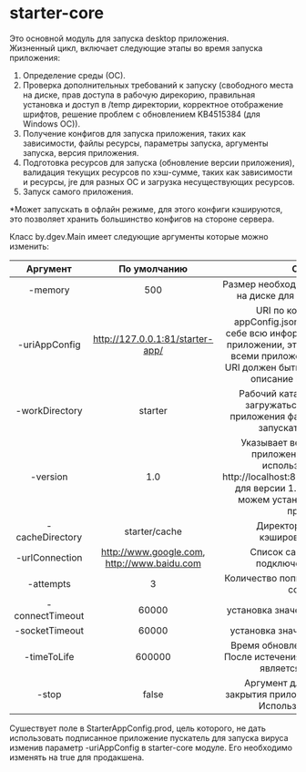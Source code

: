 # starter-core

Это основной модуль для запуска desktop приложения. <br>
Жизненный цикл, включает следующие этапы во время запуска приложения:
<ol>
<li>Определение среды (ОС).</li>
<li>Проверка дополнительных требований к запуску (свободного места на диске, прав доступа в рабочую дирекорию, правильная установка и доступ в /temp директории, корректное отображение шрифтов, решение проблем с обновлением KB4515384 (для Windows OC)).</li>
<li>Получение конфигов для запуска приложения, таких как зависимости, файлы ресурсы, параметры запуска, аргументы запуска, версия приложения.</li>
<li>Подготовка ресурсов для запуска (обновление версии приложения), валидация текущих ресурсов по хэш-сумме, таких как зависимости и ресурсы, jre для разных ОС и загрузка несуществующих ресурсов.</li>
<li>Запуск самого приложения.</li>
</ol>

*Может запускать в офлайн режиме, для этого конфиги кэшируются, это позволяет хранить большинство конфигов на стороне сервера.<br>

Класс by.dgev.Main имеет следующие аргументы которые можно изменить:<br>

| Аргумент | По умолчанию | Описание |
| :------: | :-----------: | :-------: |
| -memory| 500 | Размер необходимого свободного места на диске для загрузки приложения |  
| -uriAppConfig| http://127.0.0.1:81/starter-app/ | URI по которому доступен appConfig.json, который содержит в себе всю информациюя о запускаемом приложении, этот конфиг используется всеми приложениями по умолчанию. URI должен быть указан без версии, см. описание параметра версии|  
| -workDirectory| starter  |Рабочий каталог, в который будут загружаться необходимые для приложения файлы и в котором будет запускаться приложение|  
| -version| 1.0 | Указывает версию запускаемого приложения. Поэтому будет использоваться конфиг http://localhost:81/app/1.0/appConfig.json для версии 1.0. Таким образом, мы можем установить старые версии приложения| 
|-cacheDirectory| starter/cache  | Директория для хранения кэшированных конфигов  |  
|-urlConnection| http://www.google.com, http://www.baidu.com | Список сайтов для проверки подключения к Интернету |
|-attempts| 3 | Количество попыток на восстановление соединения|
|-connectTimeout| 60000  |установка значения setConnectTimeout|
|-socketTimeout| 60000  |установка значения setSocketTimeout|
|-timeToLife| 600000 | Время обновления файла в секундах. После истечения данного времени файл является не актуальным |
|-stop|false| Аргумент для автоматического закрытия приложения после установки. Используется для тестов|

Сушествует поле в StarterAppConfig.prod, цель которого, не дать использовать подписанное приложение пускатель для запуска вируса изменив параметр -uriAppConfig в starter-core модуле. Его необходимо изменять на true для продакшена.